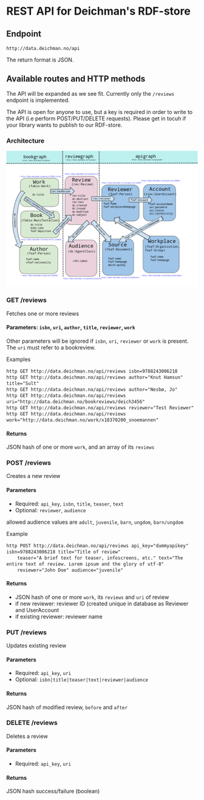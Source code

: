 # REST API for Deichman's RDF-store

## Endpoint
    http://data.deichman.no/api

The return format is JSON.

## Available routes and HTTP methods
The API will be expanded as we see fit. Currently only the `/reviews` endpoint is implemented.

The API is open for anyone to use, but a key is required in order to write to the API (i.e perform POST/PUT/DELETE requests). Please get in tocuh if your library wants to publish to our RDF-store.

### Architecture
![API architecture](https://github.com/digibib/data.deichman.api/blob/develop/doc/review_rdf.png)

### GET /reviews

Fetches one or more reviews

#### Parameters: `isbn`, `uri`, `author`, `title`, `reviewer`, `work`

Other parameters will be ignored if `isbn`, `uri`, `reviewer` or `work`  is present.
The `uri` must refer to a bookreview.

Examples
```
http GET http://data.deichman.no/api/reviews isbn=9788243006218
http GET http://data.deichman.no/api/reviews author="Knut Hamsun" title="Sult"
http GET http://data.deichman.no/api/reviews author="Nesbø, Jo"
http GET http://data.deichman.no/api/reviews uri="http://data.deichman.no/bookreviews/deich3456"
http GET http://data.deichman.no/api/reviews reviewer="Test Reviewer"
http GET http://data.deichman.no/api/reviews work="http://data.deichman.no/work/x18370200_snoemannen"
```
#### Returns

JSON hash of one or more `work`, and an array of its `reviews`

### POST /reviews

Creates a new review

#### Parameters

* Required: `api_key`, `isbn`, `title`, `teaser`, `text`
* Optional: `reviewer`, `audience`

allowed audience values are `adult`, `juvenile`, `barn`, `ungdom`, `barn/ungdom`

Example
```
http POST http://data.deichman.no/api/reviews api_key="dummyapikey" isbn=9788243006218 title="Title of review"
    teaser="A brief text for teaser, infoscreens, etc." text="The entire text of review. Lorem ipsum and the glory of utf-8"
    reviewer="John Doe" audience="juvenile"
```

#### Returns

* JSON hash of one or more `work`, its `reviews` and `uri` of review
* if new reviewer:      reviewer ID (created unique in database as Reviewer and UserAccount
* if existing reviewer: reviewer name

### PUT /reviews

Updates existing review

#### Parameters

* Required: `api_key`, `uri`
* Optional: `isbn|title|teaser|text|reviewer|audience`

#### Returns

JSON hash of modified review, `before` and `after`

### DELETE /reviews

Deletes a review

#### Parameters

* Required:  `api_key`, `uri`

#### Returns

JSON hash success/failure (boolean)
